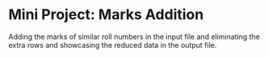 # Mini Project: Marks Addition
Adding the marks of similar roll numbers in the input file and eliminating the extra rows and showcasing the reduced data in the output file.
